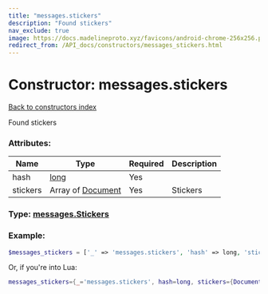 ```yaml
---
title: "messages.stickers"
description: "Found stickers"
nav_exclude: true
image: https://docs.madelineproto.xyz/favicons/android-chrome-256x256.png
redirect_from: /API_docs/constructors/messages_stickers.html
---
```

# Constructor: messages.stickers  
[Back to constructors index](index.md)



Found stickers

### Attributes:

| Name     |    Type       | Required | Description |
|----------|---------------|----------|-------------|
|hash|[long](../types/long.md) | Yes|
|stickers|Array of [Document](../types/Document.md) | Yes|Stickers|



### Type: [messages.Stickers](../types/messages.Stickers.md)


### Example:

```php
$messages_stickers = ['_' => 'messages.stickers', 'hash' => long, 'stickers' => [Document, Document]];
```  


Or, if you're into Lua:

```lua
messages_stickers={_='messages.stickers', hash=long, stickers={Document}}

```


